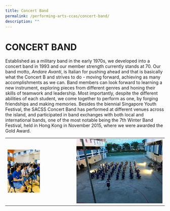 ```yaml
---
title: Concert Band
permalink: /performing-arts-ccas/concert-band/
description: ""
---
```

# CONCERT BAND
Established as a military band in the early 1970s, we developed into a concert band in 1993 and our member strength currently stands at 70. Our band motto, _Andare Avanti_, is Italian for pushing ahead and that is basically what the Concert B and strives to do - moving forward, achieving as many accomplishments as we can. Band members can look forward to learning a new instrument, exploring pieces from different genres and honing their skills of teamwork and leadership. Most importantly, despite the different abilities of each student, we come together to perform as one, by forging friendships and making memories. Besides the biennial Singapore Youth Festival, the SACSS Concert Band has performed at different venues across the island, and participated in band exchanges with both local and international bands, one of the most notable being the 7th Winter Band Festival, held in Hong Kong in November 2015, where we were awarded the Gold Award.

|   |   |
|---|---|
| <img src="/images/Canossian%20Life/Performing%20Arts%20Niche/Performing%20arts%20cca/CONCERT%20BAND/CB_2020.jpg" style="width:50%">  | ![](/images/Canossian%20Life/Performing%20Arts%20Niche/Performing%20arts%20cca/CONCERT%20BAND/CB_NF_1.jpeg)  |